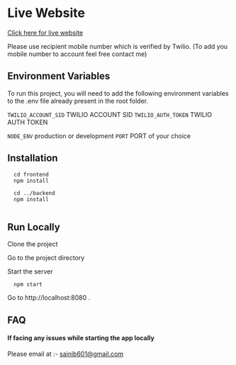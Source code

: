 # Live Website

[Click here for live website](https://rich-pear-adder-garb.cyclic.app/)


Please use recipient mobile number which is verified by Twilio. (To add you mobile number to account feel free contact me)


## Environment Variables

To run this project, you will need to add the following environment variables to the .env file already present in the root folder.


`TWILIO_ACCOUNT_SID`  TWILIO ACCOUNT SID
`TWILIO_AUTH_TOKEN` TWILIO AUTH TOKEN

`NODE_ENV`  production or development
`PORT` PORT of your choice




## Installation


```
  cd frontend
  npm install
  
  cd ../backend
  npm install
  
```
    
## Run Locally

Clone the project

Go to the project directory


Start the server

```cli
  npm start
```


Go to  http://localhost:8080 .
## FAQ

#### If facing any issues while starting the app locally

Please email at :-  sainib601@gmail.com
